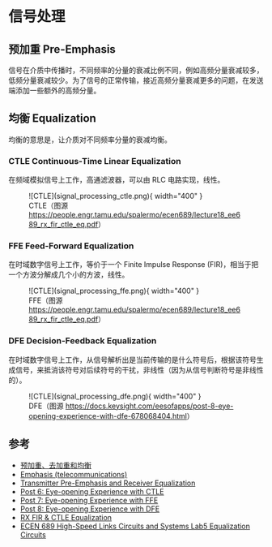 # 信号处理

## 预加重 Pre-Emphasis

信号在介质中传播时，不同频率的分量的衰减比例不同，例如高频分量衰减较多，低频分量衰减较少。为了信号的正常传输，接近高频分量衰减更多的问题，在发送端添加一些额外的高频分量。

## 均衡 Equalization

均衡的意思是，让介质对不同频率分量的衰减均衡。

### CTLE Continuous-Time Linear Equalization

在频域模拟信号上工作，高通滤波器，可以由 RLC 电路实现，线性。

<figure markdown>
  ![CTLE](signal_processing_ctle.png){ width="400" }
  <figcaption>CTLE（图源 <a href="RX FIR & CTLE Equalization">https://people.engr.tamu.edu/spalermo/ecen689/lecture18_ee689_rx_fir_ctle_eq.pdf</a>）</figcaption>
</figure>

### FFE Feed-Forward Equalization

在时域数字信号上工作，等价于一个 Finite Impulse Response (FIR)，相当于把一个方波分解成几个小的方波，线性。

<figure markdown>
  ![CTLE](signal_processing_ffe.png){ width="400" }
  <figcaption>FFE（图源 <a href="RX FIR & CTLE Equalization">https://people.engr.tamu.edu/spalermo/ecen689/lecture18_ee689_rx_fir_ctle_eq.pdf</a>）</figcaption>
</figure>

### DFE Decision-Feedback Equalization

在时域数字信号上工作，从信号解析出是当前传输的是什么符号后，根据该符号生成信号，来抵消该符号对后续符号的干扰，非线性（因为从信号判断符号是非线性的）。

<figure markdown>
  ![CTLE](signal_processing_dfe.png){ width="400" }
  <figcaption>DFE（图源 <a href="Post 8: Eye-opening Experience with DFE">https://docs.keysight.com/eesofapps/post-8-eye-opening-experience-with-dfe-678068404.html</a>）</figcaption>
</figure>

## 参考

- [预加重、去加重和均衡](https://zhuanlan.zhihu.com/p/491686683)
- [Emphasis (telecommunications)](https://en.wikipedia.org/wiki/Emphasis_(telecommunications))
- [Transmitter Pre-Emphasis and Receiver Equalization](https://www.intel.com/content/www/us/en/docs/programmable/683073/current/transmitter-pre-emphasis-and-receiver.html)
- [Post 6: Eye-opening Experience with CTLE](https://docs.keysight.com/eesofapps/post-6-eye-opening-experience-with-ctle-678068358.html)
- [Post 7: Eye-opening Experience with FFE](https://docs.keysight.com/eesofapps/post-7-eye-opening-experience-with-ffe-678068383.html)
- [Post 8: Eye-opening Experience with DFE](https://docs.keysight.com/eesofapps/post-8-eye-opening-experience-with-dfe-678068404.html)
- [RX FIR & CTLE Equalization](https://people.engr.tamu.edu/spalermo/ecen689/lecture18_ee689_rx_fir_ctle_eq.pdf)
- [ECEN 689 High-Speed Links Circuits and Systems Lab5 Equalization Circuits](https://people.engr.tamu.edu/spalermo/ecen689/ECEN689_lab5.pdf)
